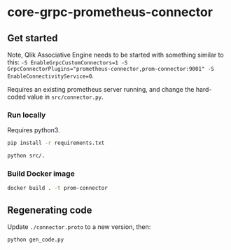 # core-grpc-prometheus-connector

## Get started

Note, Qlik Associative Engine needs to be started with something similar to this: `-S EnableGrpcCustomConnectors=1 -S GrpcConnectorPlugins="prometheus-connector,prom-connector:9001" -S EnableConnectivityService=0`.

Requires an existing prometheus server running, and change the hard-coded value in
`src/connector.py`.

### Run locally

Requires python3.

```bash
pip install -r requirements.txt
```

```bash
python src/.
```

### Build Docker image

```bash
docker build . -t prom-connector
```

## Regenerating code

Update `./connector.proto` to a new version, then:

```bash
python gen_code.py
```
